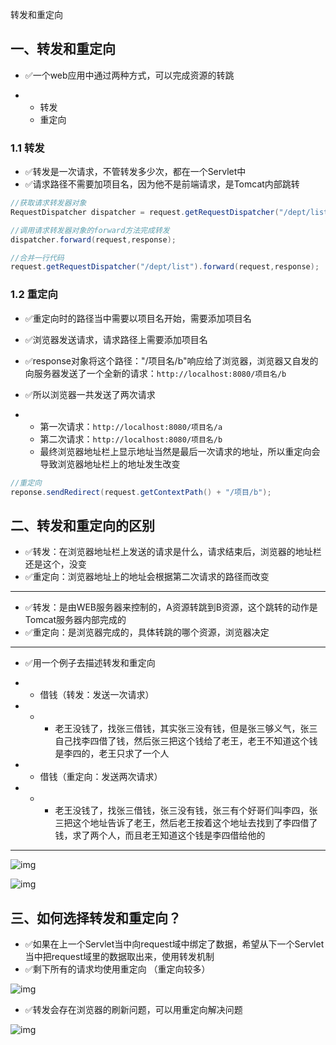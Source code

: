 转发和重定向

## 一、转发和重定向

- ✅一个web应用中通过两种方式，可以完成资源的转跳

- - 转发
  - 重定向

### 1.1 转发

- ✅转发是一次请求，不管转发多少次，都在一个Servlet中
- ✅请求路径不需要加项目名，因为他不是前端请求，是Tomcat内部跳转

```java
//获取请求转发器对象
RequestDispatcher dispatcher = request.getRequestDispatcher("/dept/list");

//调用请求转发器对象的forward方法完成转发
dispatcher.forward(request,response);

//合并一行代码
request.getRequestDispatcher("/dept/list").forward(request,response);
```

### 1.2 重定向

- ✅重定向时的路径当中需要以项目名开始，需要添加项目名
- ✅浏览器发送请求，请求路径上需要添加项目名
- ✅response对象将这个路径："/项目名/b"响应给了浏览器，浏览器又自发的向服务器发送了一个全新的请求：`http://localhost:8080/项目名/b`
- ✅所以浏览器一共发送了两次请求

- - 第一次请求：`http://localhost:8080/项目名/a`
  - 第二次请求：`http://localhost:8080/项目名/b`
  - 最终浏览器地址栏上显示地址当然是最后一次请求的地址，所以重定向会导致浏览器地址栏上的地址发生改变

```java
//重定向
reponse.sendRedirect(request.getContextPath() + "/项目/b");
```



## 二、转发和重定向的区别

- ✅转发：在浏览器地址栏上发送的请求是什么，请求结束后，浏览器的地址栏还是这个，没变
- ✅重定向：浏览器地址上的地址会根据第二次请求的路径而改变

------

- ✅转发：是由WEB服务器来控制的，A资源转跳到B资源，这个跳转的动作是Tomcat服务器内部完成的
- ✅重定向：是浏览器完成的，具体转跳的哪个资源，浏览器决定

------

- ✅用一个例子去描述转发和重定向

- - 借钱（转发：发送一次请求）

- - - 老王没钱了，找张三借钱，其实张三没有钱，但是张三够义气，张三自己找李四借了钱，然后张三把这个钱给了老王，老王不知道这个钱是李四的，老王只求了一个人

- - 借钱（重定向：发送两次请求）

- - - 老王没钱了，找张三借钱，张三没有钱，张三有个好哥们叫李四，张三把这个地址告诉了老王，然后老王按着这个地址去找到了李四借了钱，求了两个人，而且老王知道这个钱是李四借给他的

------

![img](https://gitee.com/xleixz/CloudNotes-Images/raw/master/Typora-Images/20220424174454.png)





![img](https://gitee.com/xleixz/CloudNotes-Images/raw/master/Typora-Images/20220424174429.png)



## 三、如何选择转发和重定向？

- ✅如果在上一个Servlet当中向request域中绑定了数据，希望从下一个Servlet当中把request域里的数据取出来，使用转发机制
- ✅剩下所有的请求均使用重定向 （重定向较多）

![img](https://gitee.com/xleixz/CloudNotes-Images/raw/master/Typora-Images/20220424174509.png)



- ✅转发会存在浏览器的刷新问题，可以用重定向解决问题

![img](https://gitee.com/xleixz/CloudNotes-Images/raw/master/Typora-Images/20220424174516.png)